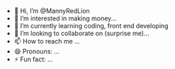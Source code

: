 - 👋 Hi, I’m @MannyRedLion
- 👀 I’m interested in making money...
- 🌱 I’m currently learning coding, front end developing
- 💞️ I’m looking to collaborate on (surprise me)...
- 📫 How to reach me ...
- 😄 Pronouns: ...
- ⚡ Fun fact: ...

<!---
MannyRedLion/MannyRedLion is a ✨ special ✨ repository because its `README.md` (this file) appears on your GitHub profile.
You can click the Preview link to take a look at your changes.
--->
